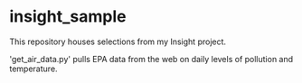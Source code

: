 # insight_sample
This repository houses selections from my Insight project.


'get_air_data.py' pulls EPA data from the web on daily levels of pollution and temperature. 
